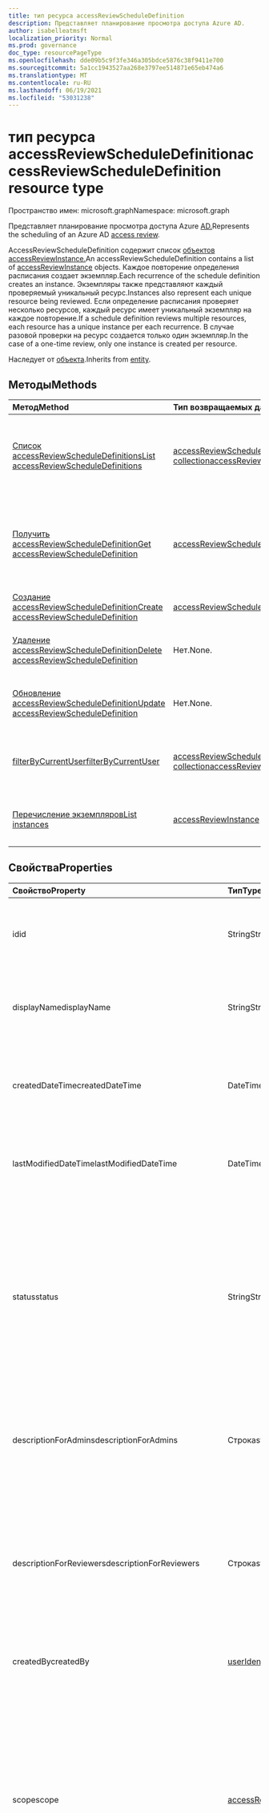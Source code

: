 ```yaml
---
title: тип ресурса accessReviewScheduleDefinition
description: Представляет планирование просмотра доступа Azure AD.
author: isabelleatmsft
localization_priority: Normal
ms.prod: governance
doc_type: resourcePageType
ms.openlocfilehash: dde09b5c9f3fe346a305bdce5876c38f9411e700
ms.sourcegitcommit: 5a1cc1943527aa268e3797ee514871e65eb474a6
ms.translationtype: MT
ms.contentlocale: ru-RU
ms.lasthandoff: 06/19/2021
ms.locfileid: "53031238"
---
```

# <a name="accessreviewscheduledefinition-resource-type"></a><span data-ttu-id="beae9-103">тип ресурса accessReviewScheduleDefinition</span><span class="sxs-lookup"><span data-stu-id="beae9-103">accessReviewScheduleDefinition resource type</span></span>

<span data-ttu-id="beae9-104">Пространство имен: microsoft.graph</span><span class="sxs-lookup"><span data-stu-id="beae9-104">Namespace: microsoft.graph</span></span>

<span data-ttu-id="beae9-105">Представляет планирование просмотра доступа Azure [AD.](accessreviewsv2-root.md)</span><span class="sxs-lookup"><span data-stu-id="beae9-105">Represents the scheduling of an Azure AD [access review](accessreviewsv2-root.md).</span></span>

<span data-ttu-id="beae9-106">AccessReviewScheduleDefinition содержит список [объектов accessReviewInstance.](accessreviewinstance.md)</span><span class="sxs-lookup"><span data-stu-id="beae9-106">An accessReviewScheduleDefinition contains a list of [accessReviewInstance](accessreviewinstance.md) objects.</span></span> <span data-ttu-id="beae9-107">Каждое повторение определения расписания создает экземпляр.</span><span class="sxs-lookup"><span data-stu-id="beae9-107">Each recurrence of the schedule definition creates an instance.</span></span> <span data-ttu-id="beae9-108">Экземпляры также представляют каждый проверяемый уникальный ресурс.</span><span class="sxs-lookup"><span data-stu-id="beae9-108">Instances also represent each unique resource being reviewed.</span></span> <span data-ttu-id="beae9-109">Если определение расписания проверяет несколько ресурсов, каждый ресурс имеет уникальный экземпляр на каждое повторение.</span><span class="sxs-lookup"><span data-stu-id="beae9-109">If a schedule definition reviews multiple resources, each resource has a unique instance per each recurrence.</span></span> <span data-ttu-id="beae9-110">В случае разовой проверки на ресурс создается только один экземпляр.</span><span class="sxs-lookup"><span data-stu-id="beae9-110">In the case of a one-time review, only one instance is created per resource.</span></span>

<span data-ttu-id="beae9-111">Наследует от [объекта](../resources/entity.md).</span><span class="sxs-lookup"><span data-stu-id="beae9-111">Inherits from [entity](../resources/entity.md).</span></span>

## <a name="methods"></a><span data-ttu-id="beae9-112">Методы</span><span class="sxs-lookup"><span data-stu-id="beae9-112">Methods</span></span>
|<span data-ttu-id="beae9-113">Метод</span><span class="sxs-lookup"><span data-stu-id="beae9-113">Method</span></span>|<span data-ttu-id="beae9-114">Тип возвращаемых данных</span><span class="sxs-lookup"><span data-stu-id="beae9-114">Return type</span></span>|<span data-ttu-id="beae9-115">Описание</span><span class="sxs-lookup"><span data-stu-id="beae9-115">Description</span></span>|
|:---|:---|:---|
|[<span data-ttu-id="beae9-116">Список accessReviewScheduleDefinitions</span><span class="sxs-lookup"><span data-stu-id="beae9-116">List accessReviewScheduleDefinitions</span></span>](../api/accessreviewscheduledefinition-list.md) | <span data-ttu-id="beae9-117">[accessReviewScheduleDefinition collection](accessreviewscheduledefinition.md)</span><span class="sxs-lookup"><span data-stu-id="beae9-117">[accessReviewScheduleDefinition](accessreviewscheduledefinition.md) collection</span></span> | <span data-ttu-id="beae9-118">Списки всех accessReviewScheduleDefinition.</span><span class="sxs-lookup"><span data-stu-id="beae9-118">Lists every accessReviewScheduleDefinition.</span></span> <span data-ttu-id="beae9-119">Не включает связанные объекты accessReviewInstance в результаты.</span><span class="sxs-lookup"><span data-stu-id="beae9-119">Does not include associated accessReviewInstance objects in the results.</span></span> |
|[<span data-ttu-id="beae9-120">Получить accessReviewScheduleDefinition</span><span class="sxs-lookup"><span data-stu-id="beae9-120">Get accessReviewScheduleDefinition</span></span>](../api/accessreviewscheduledefinition-get.md) | [<span data-ttu-id="beae9-121">accessReviewScheduleDefinition</span><span class="sxs-lookup"><span data-stu-id="beae9-121">accessReviewScheduleDefinition</span></span>](accessreviewscheduledefinition.md) | <span data-ttu-id="beae9-122">Получите accessReviewScheduleDefinition с указанным **id**. Не включает связанные объекты accessReviewInstance в результаты.</span><span class="sxs-lookup"><span data-stu-id="beae9-122">Get an accessReviewScheduleDefinition with a specified **id**. Does not include associated accessReviewInstance objects in the results.</span></span> |
|[<span data-ttu-id="beae9-123">Создание accessReviewScheduleDefinition</span><span class="sxs-lookup"><span data-stu-id="beae9-123">Create accessReviewScheduleDefinition</span></span>](../api/accessreviewscheduledefinition-post.md) | [<span data-ttu-id="beae9-124">accessReviewScheduleDefinition</span><span class="sxs-lookup"><span data-stu-id="beae9-124">accessReviewScheduleDefinition</span></span>](accessreviewscheduledefinition.md) | <span data-ttu-id="beae9-125">Создание нового accessReviewScheduleDefinition.</span><span class="sxs-lookup"><span data-stu-id="beae9-125">Create a new accessReviewScheduleDefinition.</span></span> |
|[<span data-ttu-id="beae9-126">Удаление accessReviewScheduleDefinition</span><span class="sxs-lookup"><span data-stu-id="beae9-126">Delete accessReviewScheduleDefinition</span></span>](../api/accessreviewscheduledefinition-delete.md) | <span data-ttu-id="beae9-127">Нет.</span><span class="sxs-lookup"><span data-stu-id="beae9-127">None.</span></span> | <span data-ttu-id="beae9-128">Удаление accessReviewScheduleDefinition с указанным **id**.</span><span class="sxs-lookup"><span data-stu-id="beae9-128">Delete an accessReviewScheduleDefinition with a specified **id**.</span></span> |
|[<span data-ttu-id="beae9-129">Обновление accessReviewScheduleDefinition</span><span class="sxs-lookup"><span data-stu-id="beae9-129">Update accessReviewScheduleDefinition</span></span>](../api/accessreviewscheduledefinition-update.md) | <span data-ttu-id="beae9-130">Нет.</span><span class="sxs-lookup"><span data-stu-id="beae9-130">None.</span></span> | <span data-ttu-id="beae9-131">Обновление свойств accessReviewScheduleDefinition с указанным **id**.</span><span class="sxs-lookup"><span data-stu-id="beae9-131">Update properties of an accessReviewScheduleDefinition with a specified **id**.</span></span> |
|[<span data-ttu-id="beae9-132">filterByCurrentUser</span><span class="sxs-lookup"><span data-stu-id="beae9-132">filterByCurrentUser</span></span>](../api/accessreviewscheduledefinition-filterbycurrentuser.md)|<span data-ttu-id="beae9-133">[accessReviewScheduleDefinition collection](../resources/accessreviewscheduledefinition.md)</span><span class="sxs-lookup"><span data-stu-id="beae9-133">[accessReviewScheduleDefinition](../resources/accessreviewscheduledefinition.md) collection</span></span>|<span data-ttu-id="beae9-134">Извлекает все определения, для которых вызываемая пользователь является рецензентом в одном или более экземплярах.</span><span class="sxs-lookup"><span data-stu-id="beae9-134">Retrieves all definitions for which the calling user is a reviewer on one or more instance.</span></span>|
|[<span data-ttu-id="beae9-135">Перечисление экземпляров</span><span class="sxs-lookup"><span data-stu-id="beae9-135">List instances</span></span>](../api/accessreviewscheduledefinition-list-instances.md)|<span data-ttu-id="beae9-136">[accessReviewInstance](../resources/accessreviewinstance.md) collection</span><span class="sxs-lookup"><span data-stu-id="beae9-136">[accessReviewInstance](../resources/accessreviewinstance.md) collection</span></span>|<span data-ttu-id="beae9-137">Получите ресурсы accessReviewInstance из свойства навигации экземпляров.</span><span class="sxs-lookup"><span data-stu-id="beae9-137">Get the accessReviewInstance resources from the instances navigation property.</span></span>|

## <a name="properties"></a><span data-ttu-id="beae9-138">Свойства</span><span class="sxs-lookup"><span data-stu-id="beae9-138">Properties</span></span>
|<span data-ttu-id="beae9-139">Свойство</span><span class="sxs-lookup"><span data-stu-id="beae9-139">Property</span></span>|<span data-ttu-id="beae9-140">Тип</span><span class="sxs-lookup"><span data-stu-id="beae9-140">Type</span></span>|<span data-ttu-id="beae9-141">Описание</span><span class="sxs-lookup"><span data-stu-id="beae9-141">Description</span></span>|
|:---|:---|:---|
| <span data-ttu-id="beae9-142">id</span><span class="sxs-lookup"><span data-stu-id="beae9-142">id</span></span> | <span data-ttu-id="beae9-143">String</span><span class="sxs-lookup"><span data-stu-id="beae9-143">String</span></span> | <span data-ttu-id="beae9-144">Уникальный идентификатор обзора доступа, назначенного функцией.</span><span class="sxs-lookup"><span data-stu-id="beae9-144">The feature-assigned unique identifier of an access review.</span></span> <span data-ttu-id="beae9-145">Поддерживает `$select`.</span><span class="sxs-lookup"><span data-stu-id="beae9-145">Supports `$select`.</span></span> <span data-ttu-id="beae9-146">Только для чтения.</span><span class="sxs-lookup"><span data-stu-id="beae9-146">Read-only.</span></span>|
| <span data-ttu-id="beae9-147">displayName</span><span class="sxs-lookup"><span data-stu-id="beae9-147">displayName</span></span> | <span data-ttu-id="beae9-148">String</span><span class="sxs-lookup"><span data-stu-id="beae9-148">String</span></span>   | <span data-ttu-id="beae9-149">Имя серии обзоров доступа.</span><span class="sxs-lookup"><span data-stu-id="beae9-149">Name of the access review series.</span></span> <span data-ttu-id="beae9-150">Поддерживает `$select` и `$orderBy`.</span><span class="sxs-lookup"><span data-stu-id="beae9-150">Supports `$select` and `$orderBy`.</span></span> <span data-ttu-id="beae9-151">Требуется при создании.</span><span class="sxs-lookup"><span data-stu-id="beae9-151">Required on create.</span></span> |
| <span data-ttu-id="beae9-152">createdDateTime</span><span class="sxs-lookup"><span data-stu-id="beae9-152">createdDateTime</span></span>  |<span data-ttu-id="beae9-153">DateTimeOffset</span><span class="sxs-lookup"><span data-stu-id="beae9-153">DateTimeOffset</span></span>  | <span data-ttu-id="beae9-154">Timestamp, когда была создана серия обзоров доступа.</span><span class="sxs-lookup"><span data-stu-id="beae9-154">Timestamp when the access review series was created.</span></span> <span data-ttu-id="beae9-155">Поддерживает `$select` и `$orderBy`.</span><span class="sxs-lookup"><span data-stu-id="beae9-155">Supports `$select` and `$orderBy`.</span></span> <span data-ttu-id="beae9-156">Только для чтения.</span><span class="sxs-lookup"><span data-stu-id="beae9-156">Read-only.</span></span> |
| <span data-ttu-id="beae9-157">lastModifiedDateTime</span><span class="sxs-lookup"><span data-stu-id="beae9-157">lastModifiedDateTime</span></span> | <span data-ttu-id="beae9-158">DateTimeOffset</span><span class="sxs-lookup"><span data-stu-id="beae9-158">DateTimeOffset</span></span>   | <span data-ttu-id="beae9-159">Timestamp, когда в последний раз была изменена серия обзоров доступа.</span><span class="sxs-lookup"><span data-stu-id="beae9-159">Timestamp when the access review series was last modified.</span></span> <span data-ttu-id="beae9-160">Поддерживает `$select`.</span><span class="sxs-lookup"><span data-stu-id="beae9-160">Supports `$select`.</span></span> <span data-ttu-id="beae9-161">Только для чтения.</span><span class="sxs-lookup"><span data-stu-id="beae9-161">Read-only.</span></span>|
| <span data-ttu-id="beae9-162">status</span><span class="sxs-lookup"><span data-stu-id="beae9-162">status</span></span>  |<span data-ttu-id="beae9-163">String</span><span class="sxs-lookup"><span data-stu-id="beae9-163">String</span></span>   | <span data-ttu-id="beae9-164">Это поле только для чтения указывает состояние обзора доступа.</span><span class="sxs-lookup"><span data-stu-id="beae9-164">This read-only field specifies the status of an access review.</span></span> <span data-ttu-id="beae9-165">Типичные состояния `Initializing` включают , , , , , , и `NotStarted` `Starting` `InProgress` `Completing` `Completed` `AutoReviewing` `AutoReviewed` .</span><span class="sxs-lookup"><span data-stu-id="beae9-165">The typical states include `Initializing`, `NotStarted`, `Starting`, `InProgress`, `Completing`, `Completed`, `AutoReviewing`, and `AutoReviewed`.</span></span>  <br><span data-ttu-id="beae9-166">Поддерживает `$select` и `$orderby` `$filter` `eq` (только).</span><span class="sxs-lookup"><span data-stu-id="beae9-166">Supports `$select`, `$orderby`, and `$filter` (`eq` only).</span></span> <span data-ttu-id="beae9-167">Только для чтения.</span><span class="sxs-lookup"><span data-stu-id="beae9-167">Read-only.</span></span> |
| <span data-ttu-id="beae9-168">descriptionForAdmins</span><span class="sxs-lookup"><span data-stu-id="beae9-168">descriptionForAdmins</span></span>  |<span data-ttu-id="beae9-169">Строка</span><span class="sxs-lookup"><span data-stu-id="beae9-169">string</span></span>  |  <span data-ttu-id="beae9-170">Описание, предоставленное создателями обзора, чтобы предоставить администраторам дополнительный контекст обзора.</span><span class="sxs-lookup"><span data-stu-id="beae9-170">Description provided by review creators to provide more context of the review to admins.</span></span> <span data-ttu-id="beae9-171">Поддерживает `$select`.</span><span class="sxs-lookup"><span data-stu-id="beae9-171">Supports `$select`.</span></span> |
| <span data-ttu-id="beae9-172">descriptionForReviewers</span><span class="sxs-lookup"><span data-stu-id="beae9-172">descriptionForReviewers</span></span> |<span data-ttu-id="beae9-173">Строка</span><span class="sxs-lookup"><span data-stu-id="beae9-173">string</span></span> | <span data-ttu-id="beae9-174">Описание, предоставленное создателями обзора, чтобы предоставить рецензентам дополнительный контекст обзора.</span><span class="sxs-lookup"><span data-stu-id="beae9-174">Description provided  by review creators to provide more context of the review to reviewers.</span></span> <span data-ttu-id="beae9-175">Рецензенты увидят это описание в отправленной им электронной почте с запросом на отзыв.</span><span class="sxs-lookup"><span data-stu-id="beae9-175">Reviewers will see this description in the email sent to them requesting their review.</span></span> <span data-ttu-id="beae9-176">Поддерживает `$select`.</span><span class="sxs-lookup"><span data-stu-id="beae9-176">Supports `$select`.</span></span> |
| <span data-ttu-id="beae9-177">createdBy</span><span class="sxs-lookup"><span data-stu-id="beae9-177">createdBy</span></span>  |[<span data-ttu-id="beae9-178">userIdentity</span><span class="sxs-lookup"><span data-stu-id="beae9-178">userIdentity</span></span>](../resources/useridentity.md)  | <span data-ttu-id="beae9-179">Пользователь, создавший этот обзор.</span><span class="sxs-lookup"><span data-stu-id="beae9-179">User who created this review.</span></span> <span data-ttu-id="beae9-180">Только для чтения.</span><span class="sxs-lookup"><span data-stu-id="beae9-180">Read-only.</span></span> |
| <span data-ttu-id="beae9-181">scope</span><span class="sxs-lookup"><span data-stu-id="beae9-181">scope</span></span>  |[<span data-ttu-id="beae9-182">accessReviewScope</span><span class="sxs-lookup"><span data-stu-id="beae9-182">accessReviewScope</span></span>](../resources/accessreviewscope.md)  | <span data-ttu-id="beae9-183">Определяет область ресурсов, которые необходимо просмотреть.</span><span class="sxs-lookup"><span data-stu-id="beae9-183">Defines scope of resources to review.</span></span> <span data-ttu-id="beae9-184">Для поддерживаемых областей [см. в поле accessReviewScope.](accessreviewscope.md)</span><span class="sxs-lookup"><span data-stu-id="beae9-184">For supported scopes, see [accessReviewScope](accessreviewscope.md).</span></span> <span data-ttu-id="beae9-185">Требуется при создании.</span><span class="sxs-lookup"><span data-stu-id="beae9-185">Required on create.</span></span> <span data-ttu-id="beae9-186">Поддерживает `$select` и `$filter` `contains` (только).</span><span class="sxs-lookup"><span data-stu-id="beae9-186">Supports `$select` and `$filter` (`contains` only).</span></span> <span data-ttu-id="beae9-187">Примеры параметров настройки области см. в примере [Configure the scope of your access review definition using the Microsoft Graph API.](/graph/accessreviews-scope-concept)</span><span class="sxs-lookup"><span data-stu-id="beae9-187">For examples of options for configuring scope, see [Configure the scope of your access review definition using the Microsoft Graph API](/graph/accessreviews-scope-concept).</span></span> |
| <span data-ttu-id="beae9-188">instanceEnumerationScope</span><span class="sxs-lookup"><span data-stu-id="beae9-188">instanceEnumerationScope</span></span>|[<span data-ttu-id="beae9-189">accessReviewScope</span><span class="sxs-lookup"><span data-stu-id="beae9-189">accessReviewScope</span></span>](../resources/accessreviewscope.md)  | <span data-ttu-id="beae9-190">Это свойство необходимо при проверке доступа гостевых пользователей ко всем группам Microsoft 365 и определяет, какие Microsoft 365 проверяются.</span><span class="sxs-lookup"><span data-stu-id="beae9-190">This property is required when scoping a review to guest users' access across all Microsoft 365 groups and determines which Microsoft 365 groups are reviewed.</span></span> <span data-ttu-id="beae9-191">Каждая группа станет уникальным **accessReviewInstance** из серии обзоров доступа.</span><span class="sxs-lookup"><span data-stu-id="beae9-191">Each group will become a unique **accessReviewInstance** of the access review series.</span></span>  <span data-ttu-id="beae9-192">Для поддерживаемых областей [см. в поле accessReviewScope.](accessreviewscope.md)</span><span class="sxs-lookup"><span data-stu-id="beae9-192">For supported scopes, see [accessReviewScope](accessreviewscope.md).</span></span> <span data-ttu-id="beae9-193">Поддерживает `$select`.</span><span class="sxs-lookup"><span data-stu-id="beae9-193">Supports `$select`.</span></span> <span data-ttu-id="beae9-194">Примеры вариантов настройки instanceEnumerationScope см. в примере Настройка области определения обзора доступа с помощью [API Microsoft Graph Microsoft.](/graph/accessreviews-scope-concept)</span><span class="sxs-lookup"><span data-stu-id="beae9-194">For examples of options for configuring instanceEnumerationScope, see [Configure the scope of your access review definition using the Microsoft Graph API](/graph/accessreviews-scope-concept).</span></span> | 
| <span data-ttu-id="beae9-195">settings</span><span class="sxs-lookup"><span data-stu-id="beae9-195">settings</span></span>  |[<span data-ttu-id="beae9-196">accessReviewScheduleSettings</span><span class="sxs-lookup"><span data-stu-id="beae9-196">accessReviewScheduleSettings</span></span>](../resources/accessreviewschedulesettings.md)| <span data-ttu-id="beae9-197">Параметры для серии обзоров доступа см. ниже определение типа.</span><span class="sxs-lookup"><span data-stu-id="beae9-197">The settings for an access review series, see type definition below.</span></span> <span data-ttu-id="beae9-198">Поддерживает `$select`.</span><span class="sxs-lookup"><span data-stu-id="beae9-198">Supports `$select`.</span></span> <span data-ttu-id="beae9-199">Требуется при создании.</span><span class="sxs-lookup"><span data-stu-id="beae9-199">Required on create.</span></span> |
| <span data-ttu-id="beae9-200">рецензенты</span><span class="sxs-lookup"><span data-stu-id="beae9-200">reviewers</span></span>   |<span data-ttu-id="beae9-201">[accessReviewReviewerScope](../resources/accessreviewreviewerscope.md) collection</span><span class="sxs-lookup"><span data-stu-id="beae9-201">[accessReviewReviewerScope](../resources/accessreviewreviewerscope.md) collection</span></span>| <span data-ttu-id="beae9-202">Эта коллекция областей обзора доступа используется для определения тех, кто является рецензентами.</span><span class="sxs-lookup"><span data-stu-id="beae9-202">This collection of access review scopes is used to define who are the reviewers.</span></span> <span data-ttu-id="beae9-203">Свойство рецензентов может быть updatable только в том случае, если отдельные пользователи назначены в качестве рецензентов.</span><span class="sxs-lookup"><span data-stu-id="beae9-203">The reviewers property is only updatable if individual users are assigned as reviewers.</span></span> <span data-ttu-id="beae9-204">Требуется при создании.</span><span class="sxs-lookup"><span data-stu-id="beae9-204">Required on create.</span></span> <span data-ttu-id="beae9-205">Поддерживает `$select`.</span><span class="sxs-lookup"><span data-stu-id="beae9-205">Supports `$select`.</span></span> <span data-ttu-id="beae9-206">Примеры вариантов назначения рецензентов см. в примере Назначение рецензентов определению обзора доступа с помощью [API microsoft Graph.](/graph/accessreviews-reviewers-concept)</span><span class="sxs-lookup"><span data-stu-id="beae9-206">For examples of options for assigning reviewers, see [Assign reviewers to your access review definition using the Microsoft Graph API](/graph/accessreviews-reviewers-concept).</span></span> |
| <span data-ttu-id="beae9-207">fallbackReviewers</span><span class="sxs-lookup"><span data-stu-id="beae9-207">fallbackReviewers</span></span>   |<span data-ttu-id="beae9-208">[accessReviewReviewerScope](../resources/accessreviewreviewerscope.md) collection</span><span class="sxs-lookup"><span data-stu-id="beae9-208">[accessReviewReviewerScope](../resources/accessreviewreviewerscope.md) collection</span></span>| <span data-ttu-id="beae9-209">Эта коллекция областей рецензентов используется для определения списка рецензентов откатов.</span><span class="sxs-lookup"><span data-stu-id="beae9-209">This collection of reviewer scopes is used to define the list of fallback reviewers.</span></span> <span data-ttu-id="beae9-210">Эти рецензенты откатов будут уведомлены о необходимости принятия мер, если пользователи не будут найдены из указанного списка рецензентов.</span><span class="sxs-lookup"><span data-stu-id="beae9-210">These fallback reviewers will be notified to take action if no users are found from the list of reviewers specified.</span></span> <span data-ttu-id="beae9-211">Это может произойти, если либо владелец группы указан в качестве рецензента, но владелец группы не существует, либо менеджер указан в качестве рецензента, но диспетчер пользователя не существует.</span><span class="sxs-lookup"><span data-stu-id="beae9-211">This could occur when either the group owner is specified as the reviewer but the group owner does not exist, or manager is specified as reviewer but a user's manager does not exist.</span></span> <span data-ttu-id="beae9-212">См. [accessReviewReviewerScope.](accessreviewreviewerscope.md)</span><span class="sxs-lookup"><span data-stu-id="beae9-212">See [accessReviewReviewerScope](accessreviewreviewerscope.md).</span></span> <span data-ttu-id="beae9-213">Заменяет **backupReviewers**.</span><span class="sxs-lookup"><span data-stu-id="beae9-213">Replaces **backupReviewers**.</span></span> <span data-ttu-id="beae9-214">Поддерживает `$select`.</span><span class="sxs-lookup"><span data-stu-id="beae9-214">Supports `$select`.</span></span> |

## <a name="relationships"></a><span data-ttu-id="beae9-215">Связи</span><span class="sxs-lookup"><span data-stu-id="beae9-215">Relationships</span></span>
|<span data-ttu-id="beae9-216">Связь</span><span class="sxs-lookup"><span data-stu-id="beae9-216">Relationship</span></span>|<span data-ttu-id="beae9-217">Тип</span><span class="sxs-lookup"><span data-stu-id="beae9-217">Type</span></span>|<span data-ttu-id="beae9-218">Описание</span><span class="sxs-lookup"><span data-stu-id="beae9-218">Description</span></span>|
|:---|:---|:---|
| <span data-ttu-id="beae9-219">instances</span><span class="sxs-lookup"><span data-stu-id="beae9-219">instances</span></span>|<span data-ttu-id="beae9-220">[accessReviewInstance](accessreviewinstance.md) collection</span><span class="sxs-lookup"><span data-stu-id="beae9-220">[accessReviewInstance](accessreviewinstance.md) collection</span></span> | <span data-ttu-id="beae9-221">Если **accessReviewScheduleDefinition** является повторяемой проверкой доступа, экземпляры представляют каждое повторение.</span><span class="sxs-lookup"><span data-stu-id="beae9-221">If the **accessReviewScheduleDefinition** is a recurring access review, instances represent each recurrence.</span></span> <span data-ttu-id="beae9-222">Обзор, который не повторяется, будет иметь точно один экземпляр.</span><span class="sxs-lookup"><span data-stu-id="beae9-222">A review that does not recur will have exactly one instance.</span></span> <span data-ttu-id="beae9-223">Экземпляры также представляют каждый уникальный ресурс, рассмотренный в **accessReviewScheduleDefinition.**</span><span class="sxs-lookup"><span data-stu-id="beae9-223">Instances also represent each unique resource under review in the **accessReviewScheduleDefinition**.</span></span> <span data-ttu-id="beae9-224">Если обзор имеет несколько ресурсов и несколько экземпляров, каждый ресурс будет иметь уникальный экземпляр для каждого повторения.</span><span class="sxs-lookup"><span data-stu-id="beae9-224">If a review has multiple resources and multiple instances, each resource will have a unique instance for each recurrence.</span></span> |

## <a name="json-representation"></a><span data-ttu-id="beae9-225">Представление JSON</span><span class="sxs-lookup"><span data-stu-id="beae9-225">JSON representation</span></span>
<span data-ttu-id="beae9-226">Ниже указано представление ресурса в формате JSON.</span><span class="sxs-lookup"><span data-stu-id="beae9-226">The following is a JSON representation of the resource.</span></span>
<!-- {
  "blockType": "resource",
  "keyProperty": "id",
  "@odata.type": "microsoft.graph.accessReviewScheduleDefinition",
  "baseType": "microsoft.graph.entity",
  "openType": false
}
-->
``` json
{
  "@odata.type": "#microsoft.graph.accessReviewScheduleDefinition",
  "id": "String (identifier)",
  "displayName": "String",
  "createdDateTime": "String (timestamp)",
  "lastModifiedDateTime": "String (timestamp)",
  "status": "String",
  "descriptionForAdmins": "String",
  "descriptionForReviewers": "String",
  "createdBy": {
    "@odata.type": "microsoft.graph.userIdentity"
  },
  "scope": {
    "@odata.type": "microsoft.graph.accessReviewScope"
  },
  "reviewers": [
    {
      "@odata.type": "microsoft.graph.accessReviewReviewerScope"
    }
  ],
  "fallbackReviewers": [
    {
      "@odata.type": "microsoft.graph.accessReviewReviewerScope"
    }
  ],
  "instanceEnumerationScope": {
    "@odata.type": "microsoft.graph.accessReviewScope"
  },
  "settings": {
    "@odata.type": "microsoft.graph.accessReviewScheduleSettings"
  }
}
```

